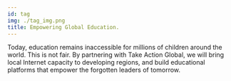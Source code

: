 ```yaml
---
id: tag
img: ./tag_img.png
title: Empowering Global Education.
---
```


Today, education remains inaccessible for millions  of children around the world. This is not fair. By partnering with Take Action Global, we will bring local Internet capacity to developing regions, and  build educational platforms that empower the forgotten leaders of tomorrow.
